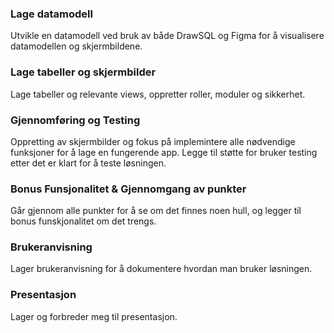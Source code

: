 ### Lage datamodell
Utvikle en datamodell ved bruk av både DrawSQL og Figma for å visualisere datamodellen og skjermbildene.

### Lage tabeller og skjermbilder
Lage tabeller og relevante views, oppretter roller, moduler og sikkerhet.

### Gjennomføring og Testing
Oppretting av skjermbilder og fokus på implemintere alle nødvendige funksjoner for å lage en fungerende app. Legge til støtte for bruker testing etter det er klart for å teste løsningen.

### Bonus Funsjonalitet & Gjennomgang av punkter
Går gjennom alle punkter for å se om det finnes noen hull, og legger til bonus funskjonalitet om det trengs.

### Brukeranvisning
Lager brukeranvisning for å dokumentere hvordan man bruker løsningen.

### Presentasjon
Lager og forbreder meg til presentasjon.
